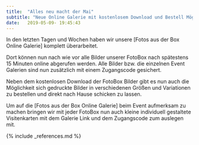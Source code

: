 ```yaml
---
title:  "Alles neu macht der Mai"
subtitle: "Neue Online Galerie mit kostenlosem Download und Bestell Möglichkeit"
date:   2019-05-09- 19:45:43
---
```

In den letzten Tagen und Wochen haben wir unsere [Fotos aus der Box Online Galerie] komplett überarbeitet. 

Dort können nun nach wie vor alle Bilder unserer FotoBox nach spätestens 15 Minuten online abgerufen werden. Alle Bilder bzw. die einzelnen Event Galerien sind nun zusätzlich mit einem Zugangscode gesichert. 

Neben dem kostenlosen Download der FotoBox Bilder gibt es nun auch die Möglichkeit sich gedruckte Bilder in verschiedenen Größen und Variationen zu bestellen und direkt nach Hause schicken zu lassen.

Um auf die [Fotos aus der Box Online Galerie] beim Event aufmerksam zu machen bringen wir mit jeder FotoBox nun auch kleine individuell gestaltete Visitenkarten mit dem Galerie Link und dem Zugangscode zum auslegen mit.

{% include _references.md %}
